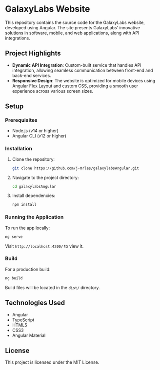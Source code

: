 
# GalaxyLabs Website

This repository contains the source code for the GalaxyLabs website, developed using Angular. The site presents GalaxyLabs' innovative solutions in software, mobile, and web applications, along with API integrations.

## Project Highlights
- **Dynamic API Integration**: Custom-built service that handles API integration, allowing seamless communication between front-end and back-end services.
- **Responsive Design**: The website is optimized for mobile devices using Angular Flex Layout and custom CSS, providing a smooth user experience across various screen sizes.

## Setup

### Prerequisites
- Node.js (v14 or higher)
- Angular CLI (v12 or higher)

### Installation
1. Clone the repository:
   ```bash
   git clone https://github.com/j-mrles/galaxylabsAngular.git
   ```

2. Navigate to the project directory:
   ```bash
   cd galaxylabsAngular
   ```

3. Install dependencies:
   ```bash
   npm install
   ```

### Running the Application

To run the app locally:
```bash
ng serve
```

Visit `http://localhost:4200/` to view it.

### Build

For a production build:
```bash
ng build
```

Build files will be located in the `dist/` directory.

## Technologies Used

- Angular
- TypeScript
- HTML5
- CSS3
- Angular Material

## License

This project is licensed under the MIT License.
